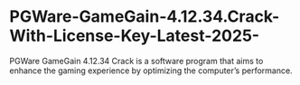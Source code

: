 # PGWare-GameGain-4.12.34.Crack-With-License-Key-Latest-2025-
PGWare GameGain 4.12.34 Crack is a software program that aims to enhance the gaming experience by optimizing the computer’s performance.
